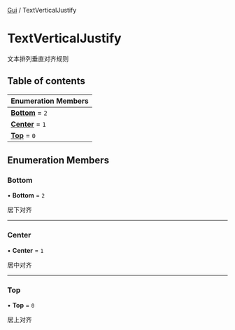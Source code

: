 [Gui](../groups/Gui.Gui.md) / TextVerticalJustify

# TextVerticalJustify <Badge type="tip" text="Enumeration" /> <Score text="TextVerticalJustify" />

文本排列垂直对齐规则

## Table of contents

| Enumeration Members |
| :-----|
| **[Bottom](UI.TextVerticalJustify.md#bottom)** = ``2`` <br> |
| **[Center](UI.TextVerticalJustify.md#center)** = ``1`` <br> |
| **[Top](UI.TextVerticalJustify.md#top)** = ``0`` <br> |

## Enumeration Members

### Bottom <Score text="Bottom" /> 

• **Bottom** = ``2``

居下对齐

___

### Center <Score text="Center" /> 

• **Center** = ``1``

居中对齐

___

### Top <Score text="Top" /> 

• **Top** = ``0``

居上对齐
